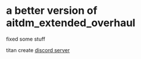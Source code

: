 # a better version of aitdm_extended_overhaul
fixed some stuff

titan create [discord server](https://discord.gg/eV54E7Wy4j)

